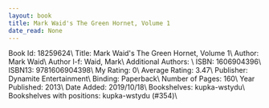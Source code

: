 ```yaml
---
layout: book
title: Mark Waid's The Green Hornet, Volume 1
date_read: None
---
```


Book Id: 18259624\ 
Title: Mark Waid's The Green Hornet, Volume 1\ 
Author: Mark Waid\ 
Author l-f: Waid, Mark\ 
Additional Authors: \ 
ISBN: 1606904396\ 
ISBN13: 9781606904398\ 
My Rating: 0\ 
Average Rating: 3.47\ 
Publisher: Dynamite Entertainment\ 
Binding: Paperback\ 
Number of Pages: 160\ 
Year Published: 2013\ 
Date Added: 2019/10/18\ 
Bookshelves: kupka-wstydu\ 
Bookshelves with positions: kupka-wstydu (#354)\ 

